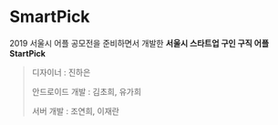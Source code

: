 # SmartPick

2019 서울시 어플 공모전을 준비하면서 개발한 __서울시 스타트업 구인 구직 어플 StartPick__

> 디자이너 : 진하은
>
> 안드로이드 개발 : 김초희, 유가희
>
> 서버 개발 : 조연희, 이재란

